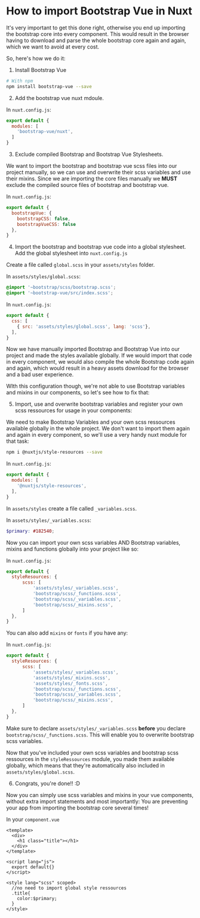 # How to import Bootstrap Vue in Nuxt

It's very important to get this done right, otherwise you end up importing the bootstrap core into every component. This would result in the browser having to download and parse the whole bootstrap core again and again, which we want to avoid at every cost.

So, here's how we do it:

1. Install Bootstrap Vue

```bash
# With npm
npm install bootstrap-vue --save
```

2. Add the bootstrap vue nuxt mdoule.

In `nuxt.config.js`:

```javascript
export default {
  modules: [
    'bootstrap-vue/nuxt',
  ]
}
```

3. Exclude compiled Bootstrap and Bootstrap Vue Stylesheets.

We want to import the bootstrap and bootstrap vue scss files into our project manually, so we can use and overwrite their scss variables and use their mixins.
Since we are importing the core files manually we **MUST** exclude the compiled source files of bootstrap and bootstrap vue.


In `nuxt.config.js`:

```javascript
export default {
  bootstrapVue: {
    bootstrapCSS: false,
    bootstrapVueCSS: false
  },
}
```

4. Import the bootstrap and bootstrap vue code into a global stylesheet. Add the global stylesheet into `nuxt.config.js`

Create a file called `global.scss` in your `assets/styles` folder.

In `assets/styles/global.scss`:

```scss
@import '~bootstrap/scss/bootstrap.scss';
@import '~bootstrap-vue/src/index.scss';
```

In `nuxt.config.js`:

```javascript
export default {
  css: [
    { src: 'assets/styles/global.scss', lang: 'scss'},
  ],
}
```

Now we have manually imported Bootstrap and Bootstrap Vue into our project and made the styles available globally. If we would import that code in every component, we would also compile the whole Bootstrap code again and again, which would result in a heavy assets download for the browser and a bad user experience.

WIth this configuration though, we're not able to use Bootstrap variables and mixins in our components, so let's see how to fix that:

5. Import, use and overwrite bootstrap variables and register your own scss ressources for usage in your components:

We need to make Bootstrap Variables and your own scss ressources available globally in the whole project. We don't want to import them again and again in every component, so we'll use a very handy nuxt module for that task:

```bash
npm i @nuxtjs/style-resources --save
```

In `nuxt.config.js`:
```javascript
export default {
  modules: [
    '@nuxtjs/style-resources',
  ],
}
```

In `assets/styles` create a file called `_variables.scss`.

In `assets/styles/_variables.scss`:

```scss
$primary: #182540;
```

Now you can import your own scss variables AND Bootstrap variables, mixins and functions globally into your project like so:

In `nuxt.config.js`:
```javascript
export default {
  styleResources: {
      scss: [
          'assets/styles/_variables.scss',         
          'bootstrap/scss/_functions.scss',
          'bootstrap/scss/_variables.scss',
          'bootstrap/scss/_mixins.scss',
      ]
  },
}
```

You can also add `mixins` or `fonts` if you have any:

In `nuxt.config.js`:
```javascript
export default {
  styleResources: {
      scss: [
          'assets/styles/_variables.scss',   
          'assets/styles/_mixins.scss',             
          'assets/styles/_fonts.scss',                       
          'bootstrap/scss/_functions.scss',
          'bootstrap/scss/_variables.scss',
          'bootstrap/scss/_mixins.scss',
      ]
  },
}
```

Make sure to declare `assets/styles/_variables.scss` **before** you declare `bootstrap/scss/_functions.scss`. This will enable you to overwrite bootstrap scss variables.

Now that you've included your own scss variables and bootstrap scss ressources in the `styleRessources` module, you made them available globally, which means that they're automatically also included in `assets/styles/global.scss`.

6. Congrats, you're done!! :D

Now you can simply use scss variables and mixins in your vue components, without extra import statements and most importantly: You are preventing your app from importing the bootstrap core several times!

In your `component.vue`

```vue
<template>
  <div>
    <h1 class="title"></h1>
  </div>
</template>

<script lang="js">
  export default{}
</script>

<style lang="scss" scoped>
  //no need to import global style ressources
  .title{
    color:$primary;
  }
</style>

```


